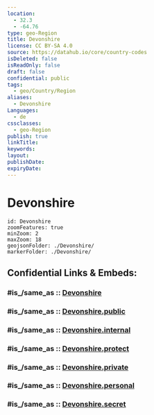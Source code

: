 ```yaml
---
location:
  - 32.3
  - -64.76
type: geo-Region
title: Devonshire
license: CC BY-SA 4.0
source: https://datahub.io/core/country-codes
isDeleted: false
isReadOnly: false
draft: false
confidential: public
tags:
  - geo/Country/Region
aliases:
  - Devonshire
Languages:
  - de
cssclasses:
  - geo-Region
publish: true
linkTitle:
keywords:
layout:
publishDate:
expiryDate:
---
```


# Devonshire

```leaflet
id: Devonshire
zoomFeatures: true 
minZoom: 2 
maxZoom: 18
geojsonFolder: ./Devonshire/
markerFolder: ./Devonshire/
```


## Confidential Links & Embeds: 

### #is_/same_as :: [Devonshire](/_Standards/Earth/Continent/America~Caribbean/Bermuda/Counties/Devonshire.md) 

### #is_/same_as :: [Devonshire.public](/_public/Earth/Continent/America~Caribbean/Bermuda/Counties/Devonshire.public.md) 

### #is_/same_as :: [Devonshire.internal](/_internal/Earth/Continent/America~Caribbean/Bermuda/Counties/Devonshire.internal.md) 

### #is_/same_as :: [Devonshire.protect](/_protect/Earth/Continent/America~Caribbean/Bermuda/Counties/Devonshire.protect.md) 

### #is_/same_as :: [Devonshire.private](/_private/Earth/Continent/America~Caribbean/Bermuda/Counties/Devonshire.private.md) 

### #is_/same_as :: [Devonshire.personal](/_personal/Earth/Continent/America~Caribbean/Bermuda/Counties/Devonshire.personal.md) 

### #is_/same_as :: [Devonshire.secret](/_secret/Earth/Continent/America~Caribbean/Bermuda/Counties/Devonshire.secret.md)


